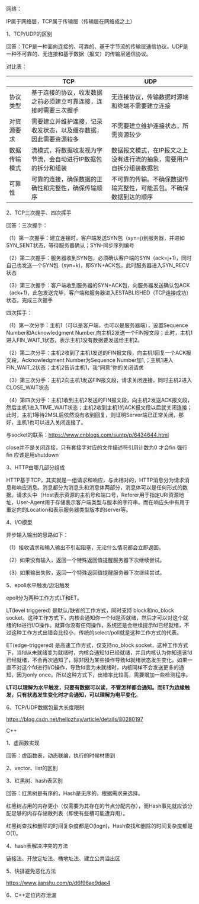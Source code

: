 网络：

IP属于网络层，TCP属于传输层（传输层在网络成之上）

1、TCP/UDP的区别

回答：TCP是一种面向连接的、可靠的、基于字节流的传输层通信协议。UDP是一种不可靠的、无连接和基于数据（报文）的传输层通信协议。

对比表：

|              | TCP                                                          | UDP                                                          |
| ------------ | ------------------------------------------------------------ | ------------------------------------------------------------ |
| 协议类型     | 基于连接的协议，收发数据之前必须建立可靠连接，连接时需要三次握手 | 无连接协议，传输数据时源端和终端不需要建立连接               |
| 对资源要求   | 需要建立并维护连接，记录收发状态，以及缓存数据，因此需要资源较多 | 不需要建立维护连接状态，所需资源较少                         |
| 数据传输模式 | 流模式，将数据收发视为字节流，会自动进行IP数据包的拆分和组装 | 数据报文模式，在IP报文之上没有进行流的抽象，需要用户自拆分组装数据包 |
| 可靠性       | 可靠的连接，确保数据的正确性和完整性，确保传输顺序           | 不可靠的传输。不确保数据传输完整性，可能丢包。不确保数据到达的顺序 |

2、TCP三次握手、四次挥手

回答：三次握手：

（1）第一次握手：建立连接时，客户端发送SYN包（syn=j)到服务器，并进如SYN_SENT状态，等待服务器确认；SYN-同步序列编号

（2）第二次握手：服务器收到SYN包，必须确认客户端的SYN（ack=j+1)，同时自己也发送一个SYN包（syn=k)，即SYN+ACK包，此时服务器进入SYN_RECV状态

（3）第三次握手：客户端收到服务器的SYN+ACK包，向服务器发送确认包ACK（ack+1)，此包发送完毕，客户端和服务器进入ESTABLISHED（TCP连接成功）状态，完成三次握手

四次挥手：

（1）第一次分手：主机1（可以是客户端，也可以是服务器端），设置Sequence Number和Acknowledgment Number,向主机2发送一个FIN报文段；此时，主机1进入FIN_WAIT_1状态，表示主机1没有数据要发送给主机2。

（2）第二次分手：主机2收到了主机1发送的FIN报文段，向主机1回复一个ACK报文段，Acknowledgment Number为Sequence Number加1,；主机1进入FIN_WAIT_2状态；主机2告诉主机1，我“同意”你的关闭请求

（3）第三次分手：主机2向主机1发送FIN报文段，请求关闭连接，同时主机2进入CLOSE_WAIT状态

（4）第四次分手：主机1收到主机2发送的FIN报文段，向主机2发送ACK报文段，然后主机1进入TIME_WAIT状态；主机2收到主机1的ACK报文段以后就关闭连接；此时，主机1等待2MSL后依然没有收到回复，则证明Server端已正常关闭，那好，主机1也可以进入关闭连接了。

与socket的联系：<https://www.cnblogs.com/suntp/p/6434644.html>

close并不是关闭连接，只有套接字对应的文件描述符引用计数为0 才会fin 强行fin 应该是用shutdown

3、HTTP由哪几部分组成

HTTP基于TCP，其实就是一组请求和响应，与此相对的，HTTP消息分为请求消息和响应消息。消息都分为消息头和消息体两部分，消息体可以是任何形式的数据。请求头中（Host表示资源的主机号和端口号，Referer用于指定URI资源地址，User-Agent用于存储表示客户端类型与版本的字符串。而在响应头中有用于重定向的Location和表示服务器类型版本的server等。

4、I/O模型

异步输入输出的思路如下：

（1）接收请求和输入输出不引起阻塞，无论什么情况都会立即返回。

（2）如果没有输入，返回一个特殊返回值提醒服务器下次继续尝试。

（3）如果输出失败，返回一个特殊返回值提醒服务器下次继续尝试。

5、epoll水平触发/边沿触发

epoll分为两种工作方式LT和ET。

LT(level triggered) 是默认/缺省的工作方式，同时支持 block和no_block socket。这种工作方式下，内核会通知你一个fd是否就绪，然后才可以对这个就绪的fd进行I/O操作。就算你没有任何操作，系统还是会继续提示fd已经就绪，不过这种工作方式出错会比较小，传统的select/poll就是这种工作方式的代表。

ET(edge-triggered) 是高速工作方式，仅支持no_block socket，这种工作方式下，当fd从未就绪变为就绪时，内核会通知fd已经就绪，并且内核认为你知道该fd已经就绪，不会再次通知了，除非因为某些操作导致fd就绪状态发生变化。如果一直不对这个fd进行I/O操作，导致fd变为未就绪时，内核同样不会发送更多的通知，因为only once。所以这种方式下，出错率比较高，需要增加一些检测程序。

**LT可以理解为水平触发，只要有数据可以读，不管怎样都会通知。而ET为边缘触发，只有状态发生变化时才会通知，可以理解为电平变化**。

6、TCP/UDP数据包最大长度限制

<https://blog.csdn.net/hellozhxy/article/details/80280197>

C++

1、虚函数实现

回答：虚函数表，动态联编，执行的时候材质到

2、vector、list的区别

3、红黑树、hash表区别

回答：红黑树是有序的，Hash是无序的，根据需求来选择。

红黑树占用的内存更小（仅需要为其存在的节点分配内存），而Hash事先就应该分配足够的内存存储散列表（即使有些槽可能遭弃用）。

红黑树查找和删除的时间复杂度都是O(logn)，Hash查找和删除的时间复杂度都是O(1)。

4、hash表解决冲突的方法

链接法、开放定址法、桶地址法、建立公共溢出区

5、快排避免恶化方法

<https://www.jianshu.com/p/d6f96ae9dae4>

6、C++定位内存泄漏